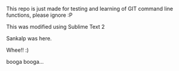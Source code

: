 This repo is just made for testing and learning of GIT command line functions, please ignore :P


This was modified using Sublime Text 2


Sankalp was here.


Whee!! :)


booga booga... 
